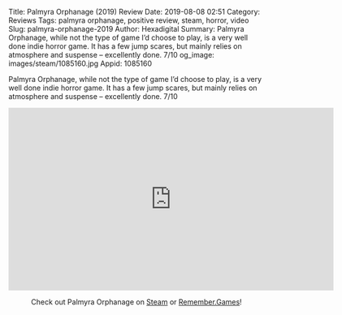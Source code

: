 Title: Palmyra Orphanage (2019) Review
Date: 2019-08-08 02:51
Category: Reviews
Tags: palmyra orphanage, positive review, steam, horror, video
Slug: palmyra-orphanage-2019
Author: Hexadigital
Summary: Palmyra Orphanage, while not the type of game I’d choose to play, is a very well done indie horror game. It has a few jump scares, but mainly relies on atmosphere and suspense – excellently done. 7/10
og_image: images/steam/1085160.jpg
Appid: 1085160

Palmyra Orphanage, while not the type of game I’d choose to play, is a very well done indie horror game. It has a few jump scares, but mainly relies on atmosphere and suspense – excellently done. 7/10

<center><iframe src="https://www.youtube.com/embed/m4QP207cjLY?feature=oembed" allow="accelerometer; autoplay; encrypted-media; gyroscope; picture-in-picture" width="640" height="360" frameborder="0"></iframe>

Check out Palmyra Orphanage on [Steam](https://store.steampowered.com/app/1085160/?curator_clanid=34633900) or [Remember.Games](https://remember.games/game/2626/)!</center>